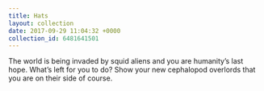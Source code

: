 ```yaml
---
title: Hats
layout: collection
date: 2017-09-29 11:04:32 +0000
collection_id: 6481641501
---
```

The world is being invaded by squid aliens and you are humanity’s last hope. What’s left for you to do? Show your new cephalopod overlords that you are on their side of course.